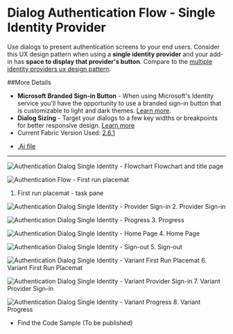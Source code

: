 # Dialog Authentication Flow - Single Identity Provider
Use dialogs to present authentication screens to your end users. Consider this UX design pattern when using a **single identity provider** and your add-in has **space to display that provider's button**. Compare to the [multiple identity providers ux design pattern](Authentication_Dialog_Multiple_ID.md).

##More Details
- **Microsoft Branded Sign-in Button** - When using Microsoft's Identity service you'll have the opportunity to use a branded sign-in button that is customizable to light and dark themes. [Learn more](https://azure.microsoft.com/en-us/documentation/articles/active-directory-branding-guidelines/#visual-guidance-for-sign-in).
- **Dialog Sizing** - Target your dialogs to a few key widths or breakpoints for better responsive design. [Learn more](https://msdn.microsoft.com/windows/uwp/layout/screen-sizes-and-breakpoints-for-responsive-design)
- Current Fabric Version Used: [2.6.1](https://github.com/OfficeDev/office-ui-fabric-core/releases/tag/2.6.1)
* [.Ai file](https://github.com/OfficeDev/Office-Add-in-UX-Design-Patterns/blob/master/Patterns/Source%20Files/Authentication_Dialog_Single_ID.ai?raw=true)

***
![Authentication Dialog Single Identity - Flowchart](https://raw.githubusercontent.com/OfficeDev/Office-Add-in-UX-Design-Patterns/daniel/Patterns/Assets/Authentication_Dialog_Single_ID/titlePage.jpg)
Flowchart and title page

![Authentication Flow - First run placemat](https://raw.githubusercontent.com/OfficeDev/Office-Add-in-UX-Design-Patterns/daniel/Patterns/Assets/Authentication_Dialog_Single_ID/auth_dialog_singleid_fre.jpg)
1. First run placemat - task pane


![Authentication Dialog Single Identity - Provider Sign-in](https://raw.githubusercontent.com/OfficeDev/Office-Add-in-UX-Design-Patterns/daniel/Patterns/Assets/Authentication_Dialog_Single_ID/auth_dialog_singleid_providerui.jpg)
2. Provider Sign-in


![Authentication Dialog Single Identity - Progress](https://raw.githubusercontent.com/OfficeDev/Office-Add-in-UX-Design-Patterns/daniel/Patterns/Assets/Authentication_Dialog_Single_ID/auth_dialog_singleid_progress.jpg)
3. Progress

![Authentication Dialog Single Identity - Home Page](https://raw.githubusercontent.com/OfficeDev/Office-Add-in-UX-Design-Patterns/daniel/Patterns/Assets/Authentication_Dialog_Single_ID/auth_dialog_singleid_homepage.jpg)
4. Home Page

![Authentication Dialog Single Identity - Sign-out](https://raw.githubusercontent.com/OfficeDev/Office-Add-in-UX-Design-Patterns/daniel/Patterns/Assets/Authentication_Dialog_Single_ID/auth_dialog_singleid_signout.jpg)
5. Sign-out

![Authentication Dialog Single Identity - Variant First Run Placemat](https://raw.githubusercontent.com/OfficeDev/Office-Add-in-UX-Design-Patterns/daniel/Patterns/Assets/Authentication_Dialog_Single_ID/auth_dialog_singleid_variantfre.jpg)
6. Variant First Run Placemat

![Authentication Dialog Single Identity - Variant Provider Sign-in](https://raw.githubusercontent.com/OfficeDev/Office-Add-in-UX-Design-Patterns/daniel/Patterns/Assets/Authentication_Dialog_Single_ID/auth_dialog_singleid_variantproviderui.jpg)
7. Variant Provider Sign-in

![Authentication Dialog Single Identity - Variant Progress](https://raw.githubusercontent.com/OfficeDev/Office-Add-in-UX-Design-Patterns/daniel/Patterns/Assets/Authentication_Dialog_Single_ID/auth_dialog_singleid_variantprogress.jpg)
8. Variant Progress

- Find the Code Sample (To be published)
